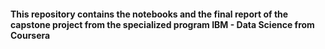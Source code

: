 #### This repository contains the notebooks and the final report of the capstone project from the specialized program IBM - Data Science from Coursera
